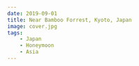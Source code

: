 ```yaml
---
date: 2019-09-01
title: Near Bamboo Forrest, Kyoto, Japan
image: cover.jpg
tags:
    - Japan
    - Honeymoon
    - Asia
---
```

